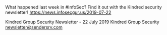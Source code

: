 What happened last week in #InfoSec? Find it out with the Kindred security newsletter!
https://news.infosecgur.us/2019-07-22

Kindred Group Security Newsletter - 22 July 2019
Kindred Group Security
newsletter@sendersrv.com
